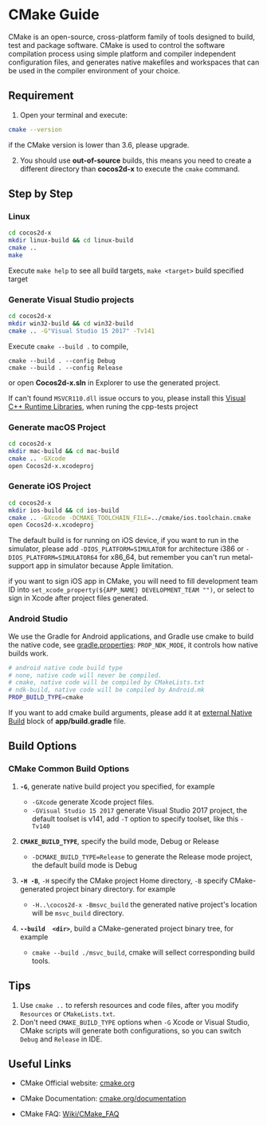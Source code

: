 # CMake Guide

CMake is an open-source, cross-platform family of tools designed to build, test and package software. CMake is used to control the software compilation process using simple platform and compiler independent configuration files, and generates native makefiles and workspaces that can be used in the compiler environment of your choice.

## Requirement

1. Open your terminal and execute:
  ```sh
  cmake --version
  ```
if the CMake version is lower than 3.6, please upgrade.

2. You should use __out-of-source__ builds, this means you need to create a different directory than __cocos2d-x__ to execute the `cmake` command.

## Step by Step

### Linux

```sh
cd cocos2d-x
mkdir linux-build && cd linux-build
cmake ..
make
``` 

Execute `make help` to see all build targets, `make <target>` build specified target

### Generate Visual Studio projects

```sh
cd cocos2d-x
mkdir win32-build && cd win32-build
cmake .. -G"Visual Studio 15 2017" -Tv141
```

Execute `cmake --build .` to compile,
```
cmake --build . --config Debug
cmake --build . --config Release
```
or open __Cocos2d-x.sln__ in Explorer to use the generated project. 

If can't found `MSVCR110.dll` issue occurs to you, please install this [Visual C++ Runtime Libraries](https://www.microsoft.com/en-us/download/details.aspx?id=30679), when runing the cpp-tests project

### Generate macOS Project

```sh
cd cocos2d-x
mkdir mac-build && cd mac-build
cmake .. -GXcode
open Cocos2d-x.xcodeproj
```

### Generate iOS Project

```sh
cd cocos2d-x
mkdir ios-build && cd ios-build
cmake .. -GXcode -DCMAKE_TOOLCHAIN_FILE=../cmake/ios.toolchain.cmake
open Cocos2d-x.xcodeproj
```

The default build is for running on iOS device, if you want to run in the simulator, please add `-DIOS_PLATFORM=SIMULATOR` for architecture i386 or `-DIOS_PLATFORM=SIMULATOR64` for x86_64, but remember you can't run metal-support app in simulator because Apple limitation.

if you want to sign iOS app in CMake, you will need to fill development team ID into `set_xcode_property(${APP_NAME} DEVELOPMENT_TEAM "")`, or select to sign in Xcode after project files generated.

### Android Studio

We use the Gradle for Android applications, and Gradle use cmake to build the native code, see  [gradle.properties](https://github.com/cocos2d/cocos2d-x/blob/84be684e3858393a6f3efc50e3f95d4e0ac92a20/tests/cpp-empty-test/proj.android/gradle.properties#L38): `PROP_NDK_MODE`, it controls how native builds work.

```sh
# android native code build type
# none, native code will never be compiled.
# cmake, native code will be compiled by CMakeLists.txt
# ndk-build, native code will be compiled by Android.mk
PROP_BUILD_TYPE=cmake
```

If you want to add cmake build arguments, please add it at [external Native Build](https://github.com/cocos2d/cocos2d-x/blob/84be684e3858393a6f3efc50e3f95d4e0ac92a20/tests/cpp-empty-test/proj.android/app/build.gradle#L25) block of __app/build.gradle__ file.


## Build Options

### CMake Common Build Options

1. __`-G`__, generate native build project you specified, for example

    * `-GXcode` generate Xcode project files.
    * `-GVisual Studio 15 2017` generate Visual Studio 2017 project, the default toolset is v141, add `-T` option to specify toolset, like this `-Tv140`

1. __`CMAKE_BUILD_TYPE`__, specify the build mode, Debug or Release

    * `-DCMAKE_BUILD_TYPE=Release` to generate the Release mode project, the default build mode is Debug

1. __`-H -B`__, `-H` specify the CMake project Home directory, `-B` specify CMake-generated project binary directory. for example

    * `-H..\cocos2d-x -Bmsvc_build` the generated native project's location will be `msvc_build` directory.

1. __`--build  <dir>`__, build a CMake-generated project binary tree, for example

    * `cmake --build ./msvc_build`, cmake will sellect corresponding build tools.

## Tips

1. Use `cmake ..` to refersh resources and code files, after you modify `Resources` or `CMakeLists.txt`.
1. Don't need `CMAKE_BUILD_TYPE` options when `-G` Xcode or Visual Studio, CMake scripts will generate both configurations, so you can switch `Debug` and `Release` in IDE.

## Useful Links

* CMake Official website: [cmake.org](https://cmake.org/)

* CMake Documentation: [cmake.org/documentation](https://cmake.org/documentation/)

* CMake FAQ: [Wiki/CMake_FAQ](https://cmake.org/Wiki/CMake_FAQ)
